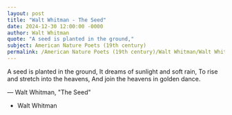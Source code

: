 ```yaml
---
layout: post
title: "Walt Whitman - The Seed"
date: 2024-12-30 12:00:00 -0000
author: Walt Whitman
quote: "A seed is planted in the ground,"
subject: American Nature Poets (19th century)
permalink: /American Nature Poets (19th century)/Walt Whitman/Walt Whitman - The Seed
---
```


A seed is planted in the ground,
  It dreams of sunlight and soft rain,
  To rise and stretch into the heavens,
  And join the heavens in golden dance.

— Walt Whitman, "The Seed"

- Walt Whitman
